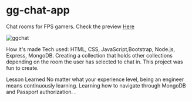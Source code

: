 # gg-chat-app
Chat rooms for FPS gamers. Check the preview <a href="https://ggchatroom.herokuapp.com/">Here</a>

![ggchat](https://user-images.githubusercontent.com/88953222/138981688-4aec07f1-08c4-40e4-98b3-2a31b7f71adc.jpg)

How it's made Tech used: HTML, CSS, JavaScript,Bootstrap, Node.js, Express, MongoDB.
Creating a collection that holds other collections depending on the room the user has selected to chat in. This project was fun to create.

Lesson Learned No matter what your experience level, being an engineer means continuously learning. Learning how to navigate through MongoDB and Passport authorization. 
.
